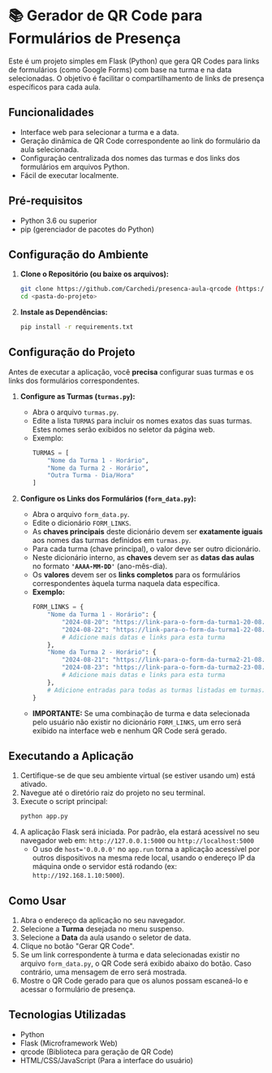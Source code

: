 # 📚 Gerador de QR Code para Formulários de Presença

Este é um projeto simples em Flask (Python) que gera QR Codes para links de formulários (como Google Forms) com base na turma e na data selecionadas. O objetivo é facilitar o compartilhamento de links de presença específicos para cada aula.

## Funcionalidades

*   Interface web para selecionar a turma e a data.
*   Geração dinâmica de QR Code correspondente ao link do formulário da aula selecionada.
*   Configuração centralizada dos nomes das turmas e dos links dos formulários em arquivos Python.
*   Fácil de executar localmente.

## Pré-requisitos

*   Python 3.6 ou superior
*   pip (gerenciador de pacotes do Python)

## Configuração do Ambiente

1.  **Clone o Repositório (ou baixe os arquivos):**
    ```bash
    git clone https://github.com/Carchedi/presenca-aula-qrcode (https://github.com/Carchedi/presenca-aula-qrcode.git)# Ou simplesmente coloque os arquivos em uma pasta
    cd <pasta-do-projeto>
    ```

2.  **Instale as Dependências:**
    ```bash
    pip install -r requirements.txt
    ```

## Configuração do Projeto

Antes de executar a aplicação, você **precisa** configurar suas turmas e os links dos formulários correspondentes.

1.  **Configure as Turmas (`turmas.py`):**
    *   Abra o arquivo `turmas.py`.
    *   Edite a lista `TURMAS` para incluir os nomes exatos das suas turmas. Estes nomes serão exibidos no seletor da página web.
    *   Exemplo:
        ```python
        TURMAS = [
            "Nome da Turma 1 - Horário",
            "Nome da Turma 2 - Horário",
            "Outra Turma - Dia/Hora"
        ]
        ```

2.  **Configure os Links dos Formulários (`form_data.py`):**
    *   Abra o arquivo `form_data.py`.
    *   Edite o dicionário `FORM_LINKS`.
    *   As **chaves principais** deste dicionário devem ser **exatamente iguais** aos nomes das turmas definidos em `turmas.py`.
    *   Para cada turma (chave principal), o valor deve ser outro dicionário.
    *   Neste dicionário interno, as **chaves** devem ser as **datas das aulas** no formato **`'AAAA-MM-DD'`** (ano-mês-dia).
    *   Os **valores** devem ser os **links completos** para os formulários correspondentes àquela turma naquela data específica.
    *   **Exemplo:**
        ```python
        FORM_LINKS = {
            "Nome da Turma 1 - Horário": {
                "2024-08-20": "https://link-para-o-form-da-turma1-20-08.com",
                "2024-08-22": "https://link-para-o-form-da-turma1-22-08.com",
                # Adicione mais datas e links para esta turma
            },
            "Nome da Turma 2 - Horário": {
                "2024-08-21": "https://link-para-o-form-da-turma2-21-08.com",
                "2024-08-23": "https://link-para-o-form-da-turma2-23-08.com",
                # Adicione mais datas e links para esta turma
            },
            # Adicione entradas para todas as turmas listadas em turmas.py
        }
        ```
    *   **IMPORTANTE:** Se uma combinação de turma e data selecionada pelo usuário não existir no dicionário `FORM_LINKS`, um erro será exibido na interface web e nenhum QR Code será gerado.

## Executando a Aplicação

1.  Certifique-se de que seu ambiente virtual (se estiver usando um) está ativado.
2.  Navegue até o diretório raiz do projeto no seu terminal.
3.  Execute o script principal:
    ```bash
    python app.py
    ```
4.  A aplicação Flask será iniciada. Por padrão, ela estará acessível no seu navegador web em:
    `http://127.0.0.1:5000` ou `http://localhost:5000`
    *   O uso de `host='0.0.0.0'` no `app.run` torna a aplicação acessível por outros dispositivos na mesma rede local, usando o endereço IP da máquina onde o servidor está rodando (ex: `http://192.168.1.10:5000`).

## Como Usar

1.  Abra o endereço da aplicação no seu navegador.
2.  Selecione a **Turma** desejada no menu suspenso.
3.  Selecione a **Data** da aula usando o seletor de data.
4.  Clique no botão "Gerar QR Code".
5.  Se um link correspondente à turma e data selecionadas existir no arquivo `form_data.py`, o QR Code será exibido abaixo do botão. Caso contrário, uma mensagem de erro será mostrada.
6.  Mostre o QR Code gerado para que os alunos possam escaneá-lo e acessar o formulário de presença.

## Tecnologias Utilizadas

*   Python
*   Flask (Microframework Web)
*   qrcode (Biblioteca para geração de QR Code)
*   HTML/CSS/JavaScript (Para a interface do usuário)

